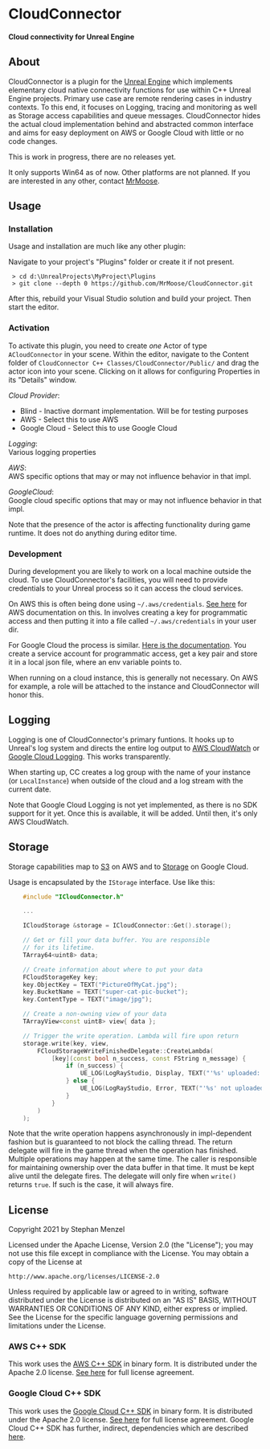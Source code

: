 # CloudConnector

#### Cloud connectivity for Unreal Engine

## About

CloudConnector is a plugin for the
[Unreal Engine](https://www.unrealengine.com/) which 
implements elementary cloud native connectivity functions
for use within C++ Unreal Engine projects.
Primary use case are remote rendering cases in industry contexts.
To this end, it focuses on Logging, tracing and monitoring
as well as Storage access capabilities and queue messages.
CloudConnector hides the actual cloud implementation behind
and abstracted common interface and aims for easy deployment
on AWS or Google Cloud with little or no code changes.

This is work in progress, there are no releases yet.

It only supports Win64 as of now. Other platforms are not planned. 
If you are interested in any other, 
contact [MrMoose](https://github.com/MrMoose).

## Usage

### Installation

Usage and installation are much like any other plugin:

Navigate to your project's "Plugins" folder or create it 
if not present.

```shell
 > cd d:\UnrealProjects\MyProject\Plugins
 > git clone --depth 0 https://github.com/MrMoose/CloudConnector.git
```

After this, rebuild your Visual Studio solution and build your project.
Then start the editor.

### Activation

To activate this plugin, you need to create _one_ Actor of type
`ACloudConnector` in your scene. Within the editor, navigate to 
the Content folder of
`CloudConnector C++ Classes/CloudConnector/Public/` and drag 
the actor icon into your scene. Clicking on it allows for configuring 
Properties in its "Details" window.

_Cloud Provider_:<br>
* Blind - Inactive dormant implementation. Will be for testing purposes
* AWS - Select this to use AWS
* Google Cloud - Select this to use Google Cloud

_Logging_:<br>
Various logging properties

_AWS_:<br>
AWS specific options that may or may not influence behavior in that impl.

_GoogleCloud_:<br>
Google cloud specific options that may or may not influence behavior in that impl.

Note that the presence of the actor is affecting functionality
during game runtime. It does not do anything during editor time.

### Development

During development you are likely to work on a local machine 
outside the cloud. To use CloudConnector's facilities, you will
need to provide credentials to your Unreal process so it can access
the cloud services.

On AWS this is often being done using `~/.aws/credentials`. 
[See here](https://docs.aws.amazon.com/general/latest/gr/aws-sec-cred-types.html)
for AWS documentation on this. In involves creating a 
key for programmatic access and then putting it into a file
called `~/.aws/credentials` in your user dir.

For Google Cloud the process is similar.
[Here is the documentation](https://cloud.google.com/docs/authentication/production).
You create a service account for programmatic access, get a key pair and 
store it in a local json file, where an env variable points to.

When running on a cloud instance, this is generally not necessary.
On AWS for example, a role will be attached to the instance 
and CloudConnector will honor this.

## Logging

Logging is one of CloudConnector's primary funtions. 
It hooks up to Unreal's log system and directs the entire log output 
to [AWS CloudWatch](https://aws.amazon.com/cloudwatch/) or 
[Google Cloud Logging](https://cloud.google.com/logging/docs/).
This works transparently.

When starting up, CC creates a log group with the name 
of your instance (or `LocalInstance`) when outside of the cloud
and a log stream with the current date.

Note that Google Cloud Logging is not yet implemented, as there is
no SDK support for it yet. Once this is available, it will be added. 
Until then, it's only AWS CloudWatch.

## Storage

Storage capabilities map to [S3](https://aws.amazon.com/s3/) on
AWS and to [Storage](https://cloud.google.com/storage) on 
Google Cloud.

Usage is encapsulated by the `IStorage` interface. Use like this:

```C++
	#include "ICloudConnector.h"

	...

	ICloudStorage &storage = ICloudConnector::Get().storage();

	// Get or fill your data buffer. You are responsible 
	// for its lifetime.
	TArray64<uint8> data;

	// Create information about where to put your data
	FCloudStorageKey key;
	key.ObjectKey = TEXT("PictureOfMyCat.jpg");
	key.BucketName = TEXT("super-cat-pic-bucket");
	key.ContentType = TEXT("image/jpg");

	// Create a non-owning view of your data
	TArrayView<const uint8> view{ data };

	// Trigger the write operation. Lambda will fire upon return
	storage.write(key, view,
		FCloudStorageWriteFinishedDelegate::CreateLambda(
			[key](const bool n_success, const FString n_message) {
				if (n_success) {
					UE_LOG(LogRayStudio, Display, TEXT("'%s' uploaded: %s"), *key.ObjectKey, *n_message);
				} else {
					UE_LOG(LogRayStudio, Error, TEXT("'%s' not uploaded: %s"), *key.ObjectKey, *n_message);
				}
			}
		)
	);
```

Note that the write operation happens asynchronously in 
impl-dependent fashion but is guaranteed to not block the calling
thread. The return delegate will fire in the game thread when the 
operation has finished. Multiple operations may happen at the same time.
The caller is responsible for maintaining ownership over the data 
buffer in that time. It must be kept alive until the delegate fires.
The delegate will only fire when `write()` returns `true`. 
If such is the case, it will always fire.



## License

Copyright 2021 by Stephan Menzel

Licensed under the Apache License, Version 2.0 (the "License");
you may not use this file except in compliance with the License.
You may obtain a copy of the License at

    http://www.apache.org/licenses/LICENSE-2.0

Unless required by applicable law or agreed to in writing, software
distributed under the License is distributed on an "AS IS" BASIS,
WITHOUT WARRANTIES OR CONDITIONS OF ANY KIND, either express or implied.
See the License for the specific language governing permissions and
limitations under the License.

### AWS C++ SDK

This work uses the [AWS C++ SDK](https://github.com/aws/aws-sdk-cpp) 
in binary form. It is distributed under the Apache 2.0 license. 
[See here](https://github.com/aws/aws-sdk-cpp/blob/master/LICENSE) 
for full license agreement.

### Google Cloud C++ SDK

This work uses the [Google Cloud C++ SDK](https://github.com/googleapis/google-cloud-cpp)
in binary form. It is distributed under the Apache 2.0 license. 
[See here](https://github.com/googleapis/google-cloud-cpp/blob/master/LICENSE) 
for full license agreement.
Google Cloud C++ SDK has further, indirect, dependencies which are
described [here](https://github.com/googleapis/google-cloud-cpp/blob/master/doc/packaging.md).
